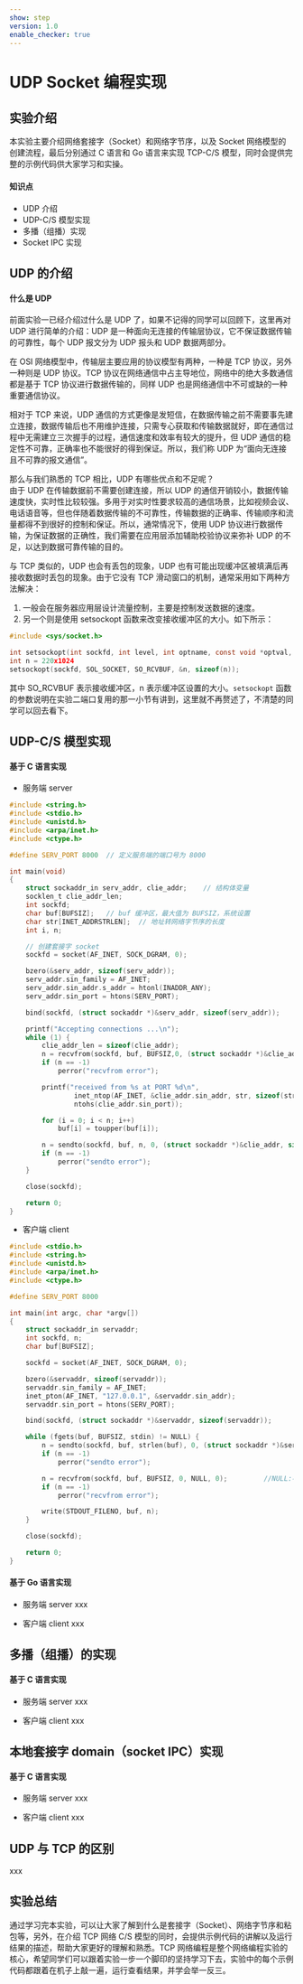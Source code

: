 ```yaml
---
show: step
version: 1.0
enable_checker: true
---
```


# UDP Socket 编程实现

## 实验介绍

本实验主要介绍网络套接字（Socket）和网络字节序，以及 Socket 网络模型的创建流程，最后分别通过 C 语言和 Go 语言来实现 TCP-C/S 模型，同时会提供完整的示例代码供大家学习和实操。

#### 知识点

- UDP 介绍
- UDP-C/S 模型实现
- 多播（组播）实现
- Socket IPC 实现

## UDP 的介绍

#### 什么是 UDP

前面实验一已经介绍过什么是 UDP 了，如果不记得的同学可以回顾下，这里再对 UDP 进行简单的介绍：UDP 是一种面向无连接的传输层协议，它不保证数据传输的可靠性，每个 UDP 报文分为 UDP 报头和 UDP 数据两部分。

在 OSI 网络模型中，传输层主要应用的协议模型有两种，一种是 TCP 协议，另外一种则是 UDP 协议。TCP 协议在网络通信中占主导地位，网络中的绝大多数通信都是基于 TCP 协议进行数据传输的，同样 UDP 也是网络通信中不可或缺的一种重要通信协议。

相对于 TCP 来说，UDP 通信的方式更像是发短信，在数据传输之前不需要事先建立连接，数据传输后也不用维护连接，只需专心获取和传输数据就好，即在通信过程中无需建立三次握手的过程，通信速度和效率有较大的提升，但 UDP 通信的稳定性不可靠，正确率也不能很好的得到保证。所以，我们称 UDP 为“面向无连接且不可靠的报文通信”。

那么与我们熟悉的 TCP 相比，UDP 有哪些优点和不足呢？  
由于 UDP 在传输数据前不需要创建连接，所以 UDP 的通信开销较小，数据传输速度快，实时性比较较强。多用于对实时性要求较高的通信场景，比如视频会议、电话语音等，但也伴随着数据传输的不可靠性，传输数据的正确率、传输顺序和流量都得不到很好的控制和保证。所以，通常情况下，使用 UDP 协议进行数据传输，为保证数据的正确性，我们需要在应用层添加辅助校验协议来弥补 UDP 的不足，以达到数据可靠传输的目的。

与 TCP 类似的，UDP 也会有丢包的现象，UDP 也有可能出现缓冲区被填满后再接收数据时丢包的现象。由于它没有 TCP 滑动窗口的机制，通常采用如下两种方法解决：

1. 一般会在服务器应用层设计流量控制，主要是控制发送数据的速度。
2. 另一个则是使用 setsockopt 函数来改变接收缓冲区的大小。如下所示：

```c
#include <sys/socket.h>

int setsockopt(int sockfd, int level, int optname, const void *optval, socklen_t optlen);
int n = 220x1024
setsockopt(sockfd, SOL_SOCKET, SO_RCVBUF, &n, sizeof(n));
```

其中 SO_RCVBUF 表示接收缓冲区，n 表示缓冲区设置的大小。`setsockopt` 函数的参数说明在实验二端口复用的那一小节有讲到，这里就不再赘述了，不清楚的同学可以回去看下。

## UDP-C/S 模型实现

#### 基于 C 语言实现

- 服务端 server

```c
#include <string.h>
#include <stdio.h>
#include <unistd.h>
#include <arpa/inet.h>
#include <ctype.h>

#define SERV_PORT 8000  // 定义服务端的端口号为 8000

int main(void)
{
    struct sockaddr_in serv_addr, clie_addr;    // 结构体变量
    socklen_t clie_addr_len;
    int sockfd;
    char buf[BUFSIZ];   // buf 缓冲区，最大值为 BUFSIZ，系统设置
    char str[INET_ADDRSTRLEN];  // 地址转网络字节序的长度
    int i, n;

    // 创建套接字 socket
    sockfd = socket(AF_INET, SOCK_DGRAM, 0);

    bzero(&serv_addr, sizeof(serv_addr));
    serv_addr.sin_family = AF_INET;
    serv_addr.sin_addr.s_addr = htonl(INADDR_ANY);
    serv_addr.sin_port = htons(SERV_PORT);

    bind(sockfd, (struct sockaddr *)&serv_addr, sizeof(serv_addr));

    printf("Accepting connections ...\n");
    while (1) {
        clie_addr_len = sizeof(clie_addr);
        n = recvfrom(sockfd, buf, BUFSIZ,0, (struct sockaddr *)&clie_addr, &clie_addr_len);
        if (n == -1)
            perror("recvfrom error");

        printf("received from %s at PORT %d\n",
                inet_ntop(AF_INET, &clie_addr.sin_addr, str, sizeof(str)),
                ntohs(clie_addr.sin_port));

        for (i = 0; i < n; i++)
            buf[i] = toupper(buf[i]);

        n = sendto(sockfd, buf, n, 0, (struct sockaddr *)&clie_addr, sizeof(clie_addr));
        if (n == -1)
            perror("sendto error");
    }

    close(sockfd);

    return 0;
}
```

- 客户端 client

```c
#include <stdio.h>
#include <string.h>
#include <unistd.h>
#include <arpa/inet.h>
#include <ctype.h>

#define SERV_PORT 8000

int main(int argc, char *argv[])
{
    struct sockaddr_in servaddr;
    int sockfd, n;
    char buf[BUFSIZ];

    sockfd = socket(AF_INET, SOCK_DGRAM, 0);

    bzero(&servaddr, sizeof(servaddr));
    servaddr.sin_family = AF_INET;
    inet_pton(AF_INET, "127.0.0.1", &servaddr.sin_addr);
    servaddr.sin_port = htons(SERV_PORT);

    bind(sockfd, (struct sockaddr *)&servaddr, sizeof(servaddr));

    while (fgets(buf, BUFSIZ, stdin) != NULL) {
        n = sendto(sockfd, buf, strlen(buf), 0, (struct sockaddr *)&servaddr, sizeof(servaddr));
        if (n == -1)
            perror("sendto error");

        n = recvfrom(sockfd, buf, BUFSIZ, 0, NULL, 0);         //NULL:不关心对端信息
        if (n == -1)
            perror("recvfrom error");

        write(STDOUT_FILENO, buf, n);
    }

    close(sockfd);

    return 0;
}
```

#### 基于 Go 语言实现

- 服务端 server
  xxx

- 客户端 client
  xxx

## 多播（组播）的实现

#### 基于 C 语言实现

- 服务端 server
  xxx

- 客户端 client
  xxx

## 本地套接字 domain（socket IPC）实现

#### 基于 C 语言实现

- 服务端 server
  xxx

- 客户端 client
  xxx

## UDP 与 TCP 的区别

xxx

## 实验总结

通过学习完本实验，可以让大家了解到什么是套接字（Socket）、网络字节序和粘包等，另外，在介绍 TCP 网络 C/S 模型的同时，会提供示例代码的讲解以及运行结果的描述，帮助大家更好的理解和熟悉。TCP 网络编程是整个网络编程实验的核心，希望同学们可以跟着实验一步一个脚印的坚持学习下去，实验中的每个示例代码都跟着在机子上敲一遍，运行查看结果，并学会举一反三。
